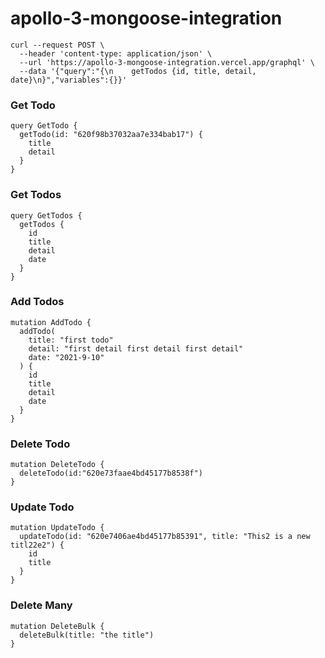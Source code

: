 # apollo-3-mongoose-integration

```
curl --request POST \
  --header 'content-type: application/json' \
  --url 'https://apollo-3-mongoose-integration.vercel.app/graphql' \
  --data '{"query":"{\n    getTodos {id, title, detail, date}\n}","variables":{}}'
```

### Get Todo

```
query GetTodo {
  getTodo(id: "620f98b37032aa7e334bab17") {
    title
    detail
  }
}

```

### Get Todos

```
query GetTodos {
  getTodos {
    id
    title
    detail
    date
  }
}

```

### Add Todos

```
mutation AddTodo {
  addTodo(
    title: "first todo"
    detail: "first detail first detail first detail"
    date: "2021-9-10"
  ) {
    id
    title
    detail
    date
  }
}
```

### Delete Todo

```
mutation DeleteTodo {
  deleteTodo(id:"620e73faae4bd45177b8538f")
}
```

### Update Todo

```
mutation UpdateTodo {
  updateTodo(id: "620e7406ae4bd45177b85391", title: "This2 is a new titl22e2") {
    id
    title
  }
}
```

### Delete Many

```
mutation DeleteBulk {
  deleteBulk(title: "the title")
}
```
